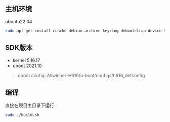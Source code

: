 ## 主机环境

ubuntu22.04

``` zsh
sudo apt-get install ccache debian-archive-keyring debootstrap device-tree-compiler dwarves gcc-arm-linux-gnueabihf jq libbison-dev libc6-dev-armhf-cross libelf-dev libfl-dev liblz4-tool libpython2.7-dev libusb-1.0-0-dev pigz pixz pv swig pkg-config python3-distutils qemu-user-static u-boot-tools distcc uuid-dev lib32ncurses-dev lib32stdc++6 apt-cacher-ng aptly aria2 libfdt-dev libssl-dev
```

## SDK版本

- kernel 5.16.17
- uboot 2021.10

> uboot config: Allwinner-H616/u-boot/configs/h616_defconfig

## 编译

直接在项目主目录下运行
``` bash
sudo ./build.sh
```
